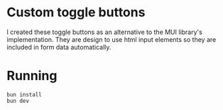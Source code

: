 # Custom toggle buttons

I created these toggle buttons as an alternative to the MUI library's implementation. They are design to use html input elements so they are included in form data automatically.

# Running

```
bun install
bun dev
```
